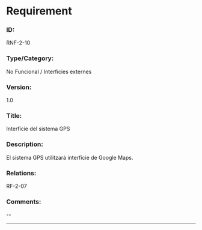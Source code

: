 # Requirement

### ID:
RNF-2-10

### Type/Category:
No Funcional / Interfícies externes

### Version:
1.0

### Title:
Interfície del sistema GPS

### Description:
El sistema GPS utilitzarà interfície de Google Maps.

### Relations:
RF-2-07

### Comments:
--

---